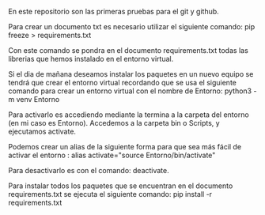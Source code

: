 En este repositorio son las primeras pruebas para el git y github.

Para crear un documento txt es necesario utilizar el siguiente comando:
pip freeze > requirements.txt

Con este comando se pondra en el documento requirements.txt todas las librerias que hemos instalado en el entorno virtual.

Si el dia de mañana deseamos instalar los paquetes en un nuevo equipo se tendrá que crear el entorno virtual recordando que se usa el siguiente comando para crear un entorno virtual con el nombre de Entorno:
python3 -m venv Entorno

Para activarlo es accediendo mediante la termina a la carpeta del entorno (en mi caso es Entorno). Accedemos a la carpeta bin o Scripts, y ejecutamos activate.

Podemos crear un alias de la siguiente forma para que sea más fácil de activar el entorno :
alias activate="source Entorno/bin/activate"

Para desactivarlo es con el comando: deactivate.

Para instalar todos los paquetes que se encuentran en el documento requirements.txt se ejecuta el siguiente comando:
pip install -r requirements.txt
